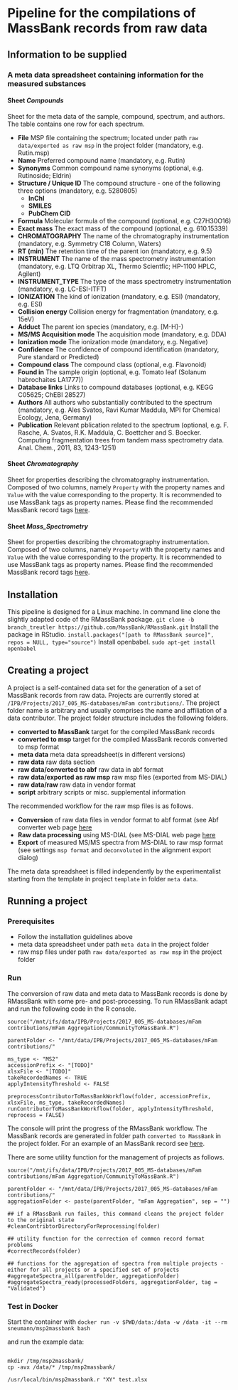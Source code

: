 
# Pipeline for the compilations of MassBank records from raw data

## Information to be supplied

### A meta data spreadsheet containing information for the measured substances

#### Sheet *Compounds*
Sheet for the meta data of the sample, compound, spectrum, and authors. The table contains one row for each spectrum.

- **File** MSP file containing the spectrum; located under path `raw data/exported as raw msp` in the project folder (mandatory, e.g. Rutin.msp)
- **Name** Preferred compound name (mandatory, e.g. Rutin)
- **Synonyms** Common compound name synonyms (optional, e.g. Rutinoside; Eldrin)
- **Structure / Unique ID** The compound structure - one of the following three options (mandatory, e.g. 5280805)
  - **InChI** 
  - **SMILES** 
  - **PubChem CID** 
- **Formula** Molecular formula of the compound (optional, e.g. C27H30O16)
- **Exact mass** The exact mass of the compound (optional, e.g. 610.15339)
- **CHROMATOGRAPHY** The name of the chromatography instrumentation (mandatory, e.g. Symmetry C18 Column, Waters)
- **RT (min)** The retention time of the parent ion (mandatory, e.g. 9.5)
- **INSTRUMENT** The name of the mass spectrometry instrumentation (mandatory, e.g.  LTQ Orbitrap XL, Thermo Scientfic; HP-1100 HPLC, Agilent)
- **INSTRUMENT_TYPE** The type of the mass spectrometry instrumentation (mandatory, e.g.  LC-ESI-ITFT)
- **IONIZATION** The kind of ionization (mandatory, e.g. ESI) (mandatory, e.g. ESI)
- **Collision energy** Collision energy for fragmentation (mandatory, e.g. 15eV)
- **Adduct** The parent ion species (mandatory, e.g. [M-H]-)
- **MS/MS Acquisition mode** The acquisition mode (mandatory, e.g. DDA)
- **Ionization mode** The ionization mode (mandatory, e.g. Negative)
- **Confidence** The confidence of compound identification (mandatory, Pure standard or Predicted)
- **Compound class** The compound class (optional, e.g. Flavonoid)
- **Found in** The sample origin (optional, e.g. Tomato leaf (Solanum habrochaites LA1777))
- **Database links** Links to compound databases (optional, e.g. KEGG C05625; ChEBI 28527)
- **Authors** All authors who substantially contributed to the spectrum (mandatory, e.g. Ales Svatos, Ravi Kumar Maddula, MPI for Chemical Ecology, Jena, Germany)
- **Publication** Relevant pblication related to the spectrum (optional, e.g. F. Rasche, A. Svatos, R.K. Maddula, C. Boettcher and S. Boecker. Computing fragmentation trees from tandem mass spectrometry data. Anal. Chem., 2011, 83, 1243-1251)

#### Sheet *Chromatography*

Sheet for properties describing the chromatography instrumentation. Composed of two columns, namely `Property` with the property names and `Value` with the value corresponding to the property. It is recommended to use MassBank tags as property names. Please find the recommended MassBank record tags [here](https://github.com/MassBank/MassBank-web/blob/master/Documentation/MassBankRecordFormat.md#246-acchromatography-subtag-description).

#### Sheet *Mass_Spectrometry*

Sheet for properties describing the chromatography instrumentation. Composed of two columns, namely `Property` with the property names and `Value` with the value corresponding to the property. It is recommended to use MassBank tags as property names. Please find the recommended MassBank record tags [here](https://github.com/MassBank/MassBank-web/blob/master/Documentation/MassBankRecordFormat.md#243-acmass_spectrometry-ms_type).

## Installation

This pipeline is designed for a Linux machine.
In command line clone the slightly adapted code of the RMassBank package.
`git clone -b branch_treutler https://github.com/MassBank/RMassBank.git`
Install the package in RStudio.
`install.packages("[path to RMassBank source]", repos = NULL, type="source")`
Install openbabel.
`sudo apt-get install openbabel`

## Creating a project

A project is a self-contained data set for the generation of a set of MassBank records from raw data. Projects are currently stored at `/IPB/Projects/2017_005_MS-databases/mFam contributions/`. The project folder name is arbitrary and usually comprises the name and affiliation of a data contributor. The project folder structure includes the following folders.

- **converted to MassBank** target for the compiled MassBank records
- **converted to msp** target for the compiled MassBank records converted to msp format
- **meta data** meta data spreadsheet(s in different versions)
- **raw data** raw data section
- **raw data/converted to abf** raw data in abf format
- **raw data/exported as raw msp** raw msp files (exported from MS-DIAL)
- **raw data/raw** raw data in vendor format
- **script** arbitrary scripts or misc. supplemental information

The recommended workflow for the raw msp files is as follows.

- **Conversion** of raw data files in vendor format to abf format (see Abf converter web page [here](https://www.reifycs.com/AbfConverter/)
- **Raw data processing** using MS-DIAL (see MS-DIAL web page [here](http://prime.psc.riken.jp/Metabolomics_Software/MS-DIAL/)
- **Export** of measured MS/MS spectra from MS-DIAL to raw msp format (see settings `msp format` and `deconvoluted` in the alignment export dialog)

The meta data spreadsheet is filled independently by the experimentalist starting from the template in project `template` in folder `meta data`. 

## Running a project

### Prerequisites

- Follow the installation guidelines above
- meta data spreadsheet under path `meta data` in the project folder
- raw msp files under path `raw data/exported as raw msp` in the project folder

### Run

The conversion of raw data and meta data to MassBank records is done by RMassBank with some pre- and post-processing. To run RMassBank adapt and run the following code in the R console.
```
source("/mnt/ifs/data/IPB/Projects/2017_005_MS-databases/mFam contributions/mFam Aggregation/CommunityToMassBank.R")

parentFolder <- "/mnt/data/IPB/Projects/2017_005_MS-databases/mFam contributions/"

ms_type <- "MS2"
accessionPrefix <- "[TODO]"
xlsxFile <- "[TODO]"
takeRecordedNames <- TRUE
applyIntensityThreshold <- FALSE

preprocessContributorToMassBankWorkflow(folder, accessionPrefix, xlsxFile, ms_type, takeRecordedNames)
runContributorToMassBankWorkflow(folder, applyIntensityThreshold, reprocess = FALSE)
```

The console will print the progress of the RMassBank workflow. The MassBank records are generated in folder path `converted to MassBank` in the project folder. For an example of an MassBank record see [here](https://massbank.eu/MassBank/jsp/RecordDisplay.jsp?id=EQ310401&dsn=Eawag).

There are some utility function for the management of projects as follows.
```
source("/mnt/ifs/data/IPB/Projects/2017_005_MS-databases/mFam contributions/mFam Aggregation/CommunityToMassBank.R")

parentFolder <- "/mnt/data/IPB/Projects/2017_005_MS-databases/mFam contributions/"
aggregationFolder <- paste(parentFolder, "mFam Aggregation", sep = "")

## if a RMassBank run failes, this command cleans the project folder to the original state
#cleanContribtorDirectoryForReprocessing(folder)

## utility function for the correction of common record format problems
#correctRecords(folder)

## functions for the aggregation of spectra from multiple projects - either for all projects or a specified set of projects
#aggregateSpectra_all(parentFolder, aggregationFolder)
#aggregateSpectra_ready(processedFolders, aggregationFolder, tag = "Validated")
```

### Test in Docker 

Start the container with `docker run -v $PWD/data:/data -w /data -it --rm sneumann/msp2massbank
bash`

and run the example data:

```

mkdir /tmp/msp2massbank/
cp -avx /data/* /tmp/msp2massbank/

/usr/local/bin/msp2massbank.r "XY" test.xlsx

```

